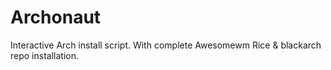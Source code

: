 # Archonaut
Interactive Arch install script. With complete Awesomewm Rice & blackarch repo installation. 
